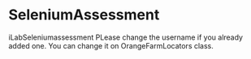 # SeleniumAssessment
iLabSeleniumassessment
PLease change the username if you already added one. You can change it on OrangeFarmLocators class.
